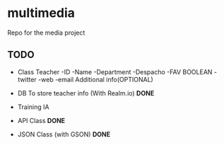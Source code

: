 # multimedia
Repo for the media project

## TODO
- Class Teacher
  -ID
  -Name
  -Department
  -Despacho
  -FAV BOOLEAN
  -twitter
  -web
  -email
  Additional info(OPTIONAL)
  
  
- DB To store teacher info (With Realm.io) **DONE**
- Training IA
- API Class **DONE**
- JSON Class (with GSON) **DONE**
